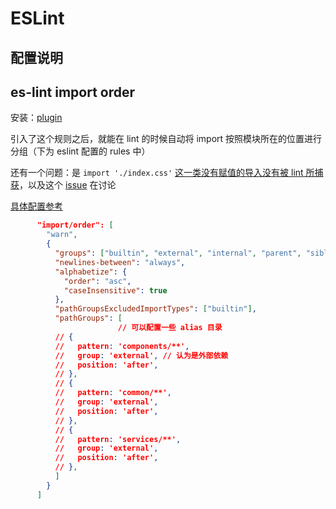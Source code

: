 # ESLint

## 配置说明

## es-lint import order

安装：[plugin](https://github.com/import-js/eslint-plugin-import)

引入了这个规则之后，就能在 lint 的时候自动将 import 按照模块所在的位置进行分组（下为 eslint 配置的 rules 中）

还有一个问题：是 `import './index.css'` [这一类没有赋值的导入没有被 lint 所捕获](https://stackoverflow.com/questions/69814021/eslint-import-order-rule-does-not-work-with-scss-files)，以及这个 [issue](https://github.com/import-js/eslint-plugin-import/issues/2397) 在讨论

[具体配置参考](https://github.com/import-js/eslint-plugin-import/blob/main/docs/rules/order.md)

```json
      "import/order": [
        "warn",
        {
          "groups": ["builtin", "external", "internal", "parent", "sibling", "index", "unknown"],
          "newlines-between": "always",
          "alphabetize": {
            "order": "asc",
            "caseInsensitive": true
          },
          "pathGroupsExcludedImportTypes": ["builtin"],
          "pathGroups": [
						// 可以配置一些 alias 目录
          // {
          //   pattern: 'components/**',
          //   group: 'external', // 认为是外部依赖
          //   position: 'after',
          // },
          // {
          //   pattern: 'common/**',
          //   group: 'external',
          //   position: 'after',
          // },
          // {
          //   pattern: 'services/**',
          //   group: 'external',
          //   position: 'after',
          // },
          ]
        }
      ]
```

